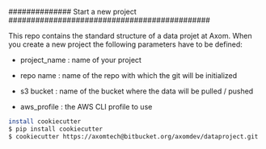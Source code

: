 
############## Start a new project #############################################

This repo contains the standard structure of a data projet at Axom.
When you create a new project the following parameters have to be defined: <p>
 - project_name : name of your project <p>
 - repo name : name of the repo with which the git will be initialized <p>
 - s3 bucket : name of the bucket where the data will be pulled / pushed <p>
 - aws_profile : the AWS CLI profile to use<p>
<p>


``` bash
install cookiecutter
$ pip install cookiecutter
$ cookiecutter https://axomtech@bitbucket.org/axomdev/dataproject.git
```
